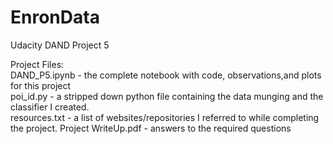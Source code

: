 # EnronData
Udacity DAND Project 5

Project Files:   
  DAND_P5.ipynb - the complete notebook with code, observations,and plots for this project  
  poi_id.py - a stripped down python file containing the data munging and the classifier I created.  
  resources.txt - a list of websites/repositories I referred to while completing the project. 
  Project WriteUp.pdf - answers to the required questions
